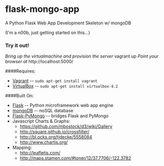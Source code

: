 flask-mongo-app
===============

A Python Flask Web App Development Skeleton w/ mongoDB

(I'm a n00b, just getting started on this...)

### Try it out!
_Bring up the virtualmachine and provision the server_
	vagrant up
_Point your browser at_
	http://localhost:5000/

####Requires:
* [Vagrant](http://www.vagrantup.com/) -- `sudo apt-get install vagrant`
* [VirtualBox](https://www.virtualbox.org/wiki/Downloads/) -- `sudo apt-get install virtualbox-4.2`

####Built On:
* [Flask](http://flask.pocoo.org) -- Python microframework web app engine
* [mongoDB](http://mongodb.org) -- noSQL database
* [Flask-PyMongo](http://flask-pymongo.readthedocs.org/en/latest/) -- bridges Flask and PyMongo
* Javascript Charts & Graphs:
    * https://github.com/mbostock/d3/wiki/Gallery
    * http://square.github.io/crossfilter/ 
    * http://bl.ocks.org/tjdecke/5558084
    * http://www.chartjs.org/
* Mapping:
    * http://leafletjs.com/
    * http://maps.stamen.com/#toner/12/37.7706/-122.3782
